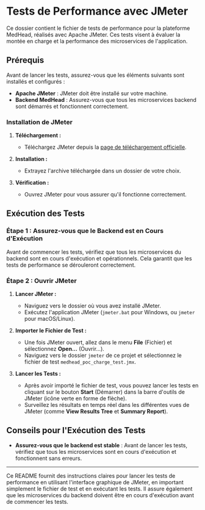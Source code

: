 # Tests de Performance avec JMeter

Ce dossier contient le fichier de tests de performance pour la plateforme MedHead, réalisés avec Apache JMeter. 
Ces tests visent à évaluer la montée en charge et la performance des microservices de l'application.

## Prérequis

Avant de lancer les tests, assurez-vous que les éléments suivants sont installés et configurés :

- **Apache JMeter** : JMeter doit être installé sur votre machine.
- **Backend MedHead** : Assurez-vous que tous les microservices backend sont démarrés et fonctionnent correctement.

### Installation de JMeter

1. **Téléchargement :**
   - Téléchargez JMeter depuis la [page de téléchargement officielle](https://jmeter.apache.org/download_jmeter.cgi).

2. **Installation :**
   - Extrayez l'archive téléchargée dans un dossier de votre choix.

3. **Vérification :**
   - Ouvrez JMeter pour vous assurer qu'il fonctionne correctement.

## Exécution des Tests

### Étape 1 : Assurez-vous que le Backend est en Cours d'Exécution

Avant de commencer les tests, vérifiez que tous les microservices du backend sont en cours d'exécution et opérationnels.
Cela garantit que les tests de performance se dérouleront correctement.

### Étape 2 : Ouvrir JMeter

1. **Lancer JMeter :**

   - Naviguez vers le dossier où vous avez installé JMeter.
   - Exécutez l'application JMeter (`jmeter.bat` pour Windows, ou `jmeter` pour macOS/Linux).

2. **Importer le Fichier de Test :**

   - Une fois JMeter ouvert, allez dans le menu **File** (Fichier) et sélectionnez **Open...** (Ouvrir...).
   - Naviguez vers le dossier `jmeter` de ce projet et sélectionnez le fichier de test `medhead_poc_charge_test.jmx`.

3. **Lancer les Tests :**

   - Après avoir importé le fichier de test, vous pouvez lancer les tests en cliquant sur le bouton **Start** (Démarrer) dans la barre d'outils de JMeter (icône verte en forme de flèche).
   - Surveillez les résultats en temps réel dans les différentes vues de JMeter (comme **View Results Tree** et **Summary Report**).

## Conseils pour l'Exécution des Tests

- **Assurez-vous que le backend est stable** : Avant de lancer les tests, vérifiez que tous les microservices sont en cours d'exécution et fonctionnent sans erreurs.

---

Ce README fournit des instructions claires pour lancer les tests de performance en utilisant l'interface graphique de JMeter, en important simplement le fichier de test et en exécutant les tests.
Il assure également que les microservices du backend doivent être en cours d'exécution avant de commencer les tests.
